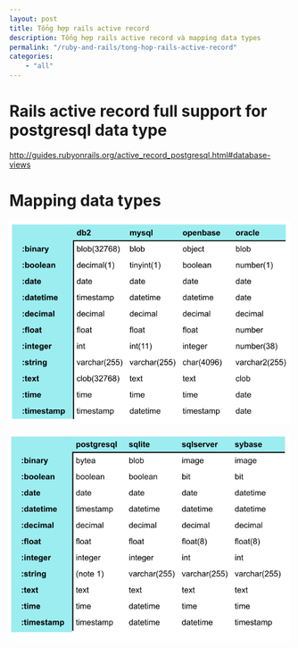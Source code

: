 ```yaml
---
layout: post
title: Tổng hợp rails active record
description: Tổng hợp rails active record và mapping data types
permalink: "/ruby-and-rails/tong-hop-rails-active-record"
categories: 
    - "all"
---
```


# Rails active record full support for postgresql data type

http://guides.rubyonrails.org/active_record_postgresql.html#database-views

# Mapping data types

![Mapping data types 1](/assets/img/posts/tong-hop-rails-active-record/mapping-datatypes1.png)

![Mapping data types 2](/assets/img/posts/tong-hop-rails-active-record/mapping-datatypes2.png)